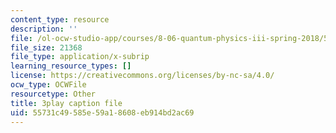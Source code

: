 ```yaml
---
content_type: resource
description: ''
file: /ol-ocw-studio-app/courses/8-06-quantum-physics-iii-spring-2018/55731c49585e59a18608eb914bd2ac69_p3NpyfNp78.vtt
file_size: 21368
file_type: application/x-subrip
learning_resource_types: []
license: https://creativecommons.org/licenses/by-nc-sa/4.0/
ocw_type: OCWFile
resourcetype: Other
title: 3play caption file
uid: 55731c49-585e-59a1-8608-eb914bd2ac69
---
```

